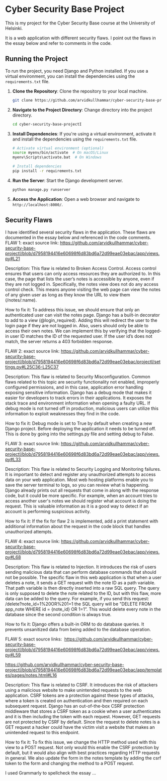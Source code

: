 # Cyber Security Base Project

This is my project for the Cyber Security Base course at the University of Helsinki.

It is a web application with different security flaws. I point out the flaws in the essay below and refer to comments in the code.

## Running the Project

To run the project, you need Django and Python installed. If you use a virtual environment, you can install the dependencies using the `requirements.txt` file.

1. **Clone the Repository**: Clone the repository to your local machine.

   ```sh
   git clone https://github.com/arvidkullhammar/cyber-security-base-projectI.git
   ```

2. **Navigate to the Project Directory**: Change directory into the project directory.

   ```sh
   cd cyber-security-base-projectI
   ```

3. **Install Dependencies**: If you're using a virtual environment, activate it and install the dependencies using the `requirements.txt` file.

   ```sh
   # Activate virtual environment (optional)
   source myenv/bin/activate  # On macOS/Linux
   myenv\Scripts\activate.bat  # On Windows

   # Install dependencies
   pip install -r requirements.txt
   ```

4. **Run the Server**: Start the Django development server.

   ```sh
   python manage.py runserver
   ```

5. **Access the Application**: Open a web browser and navigate to `http://localhost:8000/`.

## Security Flaws

I have identified several security flaws in the application. These flaws are documented in the essay below and referenced in the code comments.
FLAW 1:
exact source link: https://github.com/arvidkullhammar/cyber-security-base-projectI/blob/d7958194416e60698f6d83bd6a72d99eae03ebac/app/views.py#L21

Description: 
This flaw is related to Broken Access Control. Access control ensures that users can only access resources they are authorized to.
In this case, the page that lists the user’s notes is accessible by anyone, even if they are not logged in.
Specifically, the notes view does not do any access control check. This means anyone visiting the web page can view the notes of any given user as long as they know the URL to view them (/notes/:name).

How to fix it: To address this issue, we should ensure that only an authenticated user can visit the notes page. Django has a built-in decorator to add to a view (@login_required).
Adding this will redirect the user to the login page if they are not logged in.
Also, users should only be able to access their own notes. We can implement this by verifying that the logged-in user ID matches the ID of the requested user. 
If the user id’s does not match, the server returns a 403 forbidden response.



FLAW 2:
exact source link: https://github.com/arvidkullhammar/cyber-security-base-projectI/blob/d7958194416e60698f6d83bd6a72d99eae03ebac/projectI/settings.py#L25C36-L25C37

Description: This flaw is related to Security Misconfiguration. Common flaws related to this topic are security functionality not enabled, improperly configured permissions, and in this case, application error handling exposing sensitive information. 
Django has a debug mode that makes it easier for developers to track errors in their applications. It exposes the stack trace and environment information when opening a faulty URL. If debug mode is not turned off in production, malicious users can utilize this information to exploit weaknesses they find in the code.

How to fix it: Debug mode is set to True by default when creating a new Django project. Before deploying the application it needs to be turned off. This is done by going into the settings.py file and setting debug to False.


FLAW 3:
exact source link: https://github.com/arvidkullhammar/cyber-security-base-projectI/blob/d7958194416e60698f6d83bd6a72d99eae03ebac/app/views.py#L33
 
Description: This flaw is related to Security Logging and Monitoring failures. It is important to detect and register any unauthorized attempts to access data on your web application. Most web hosting platforms enable you to save the server terminal to logs, so you can review what is happening. Django already prints out all requests that come in along with the response code, but it could be more specific. For example, when an account tries to access another user's notes we should register what account is doing the request. This is valuable information as it is a good way to detect if an account is performing suspicious activity.

How to fix it: If the fix for flaw 2 is implemented, add a print statement with additional information about the request in the code block that handles unauthorized attempts.

FLAW 4:
exact source link: https://github.com/arvidkullhammar/cyber-security-base-projectI/blob/d7958194416e60698f6d83bd6a72d99eae03ebac/app/views.py#L68
 
Description: This flaw is related to Injection. It introduces the risk of users sending malicious data that can perform database commands that should not be possible. The specific flaw in this web application is that when a user deletes a note, it sends a GET request with the note ID as a path variable. That path variable is then directly inserted into a raw SQL query. The query is only supposed to delete the note related to the ID, but with this flaw, more data can be added to the query. 
For example, if you send this request: /delete?note_id=1%20OR%201=1 the SQL query will be "DELETE FROM app_note WHERE id = {note_id} OR 1=1”. 
This would delete every note in the database since the second condition is always true.

How to fix it: Django offers a built-in ORM to do database queries. It prevents unsanitized data from being added to the database operation. 



FLAW 5:
exact source links:  https://github.com/arvidkullhammar/cyber-security-base-projectI/blob/d7958194416e60698f6d83bd6a72d99eae03ebac/app/views.py#L59

https://github.com/arvidkullhammar/cyber-security-base-projectI/blob/d7958194416e60698f6d83bd6a72d99eae03ebac/app/templates/pages/notes.html#L16

 
Description: This flaw is related to CSRF. It introduces the risk of attackers using a malicious website to make unintended requests to the web application. CSRF tokens are a protection against these types of attacks, where a token is created on authentication and then required on each subsequent request. Django has an out-of-the-box CSRF protection middleware that stores a CSRF token as a cookie when a user authenticates and it is then including the token with each request. However, GET requests are not protected by CSRF by default. Since the request to delete notes is a GET request a hacker could have the victim visit a website that makes an unintended request to this endpoint.

How to fix it: To fix this issue, we change the HTTP method used with this view to a POST request. Not only would this enable the CSRF protection by default, but it would also align with best practices regarding HTTP requests in general. We also update the form in the notes template by adding the csrf token to the form and changing the method to a POST request.


I used Grammarly to spellcheck the essay
...
